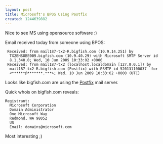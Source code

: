 ```yaml
--- 
layout: post
title: Microsoft's BPOS Using Postfix
created: 1244639882
---
```

Nice to see MS using opensource software :)

Email received today from someone using BPOS:

     Received: from mail187-tx2-R.bigfish.com (10.9.14.251) by
      TX2EHSOBE009.bigfish.com (10.9.40.29) with Microsoft SMTP Server id
      8.1.340.0; Wed, 10 Jun 2009 10:33:02 +0000
     Received: from mail187-tx2 (localhost.localdomain [127.0.0.1])	by
      mail187-tx2-R.bigfish.com (Postfix) with ESMTP id 520131100037  for
      <******@*******.***>; Wed, 10 Jun 2009 10:33:02 +0000 (UTC)

Looks like bigfish.com are using the <a href="http://www.postfix.org/">Postfix</a> mail server.

Quick whois on bigfish.com reveals:

    Registrant: 
      Microsoft Corporation
      Domain Administrator
      One Microsoft Way 
      Redmond, WA 98052
      US
      Email: domains@microsoft.com

Most interesting ;)
